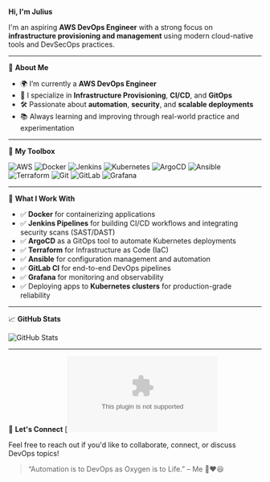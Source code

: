  **Hi, I'm Julius**

I'm an aspiring **AWS DevOps Engineer** with a strong focus on **infrastructure provisioning and management** using modern cloud-native tools and DevSecOps practices.

---

🚀 **About Me**

- 🌍 I’m currently a **AWS DevOps Engineer**
- 🧱 I specialize in **Infrastructure Provisioning**, **CI/CD**, and **GitOps**
- 🛠️ Passionate about **automation**, **security**, and **scalable deployments**
- 📚 Always learning and improving through real-world practice and experimentation

---

🧰 **My Toolbox**

![AWS](https://img.shields.io/badge/-AWS-232F3E?style=flat&logo=amazon-aws&logoColor=white)
![Docker](https://img.shields.io/badge/-Docker-2496ED?style=flat&logo=docker&logoColor=white)
![Jenkins](https://img.shields.io/badge/-Jenkins-D24939?style=flat&logo=jenkins&logoColor=white)
![Kubernetes](https://img.shields.io/badge/-Kubernetes-326CE5?style=flat&logo=kubernetes&logoColor=white)
![ArgoCD](https://img.shields.io/badge/-ArgoCD-EF7B4D?style=flat&logo=argo&logoColor=white)
![Ansible](https://img.shields.io/badge/-Ansible-EE0000?style=flat&logo=ansible&logoColor=white)
![Terraform](https://img.shields.io/badge/-Terraform-623CE4?style=flat&logo=terraform&logoColor=white)
![Git](https://img.shields.io/badge/-Git-F05032?style=flat&logo=git&logoColor=white)
![GitLab](https://img.shields.io/badge/-GitLab-FC6D26?style=flat&logo=gitlab&logoColor=white)
![Grafana](https://img.shields.io/badge/-Grafana-F46800?style=flat&logo=grafana&logoColor=white)

---

🔧 **What I Work With**

- ✅ **Docker** for containerizing applications  
- ✅ **Jenkins Pipelines** for building CI/CD workflows and integrating security scans (SAST/DAST)  
- ✅ **ArgoCD** as a GitOps tool to automate Kubernetes deployments  
- ✅ **Terraform** for Infrastructure as Code (IaC)  
- ✅ **Ansible** for configuration management and automation  
- ✅ **GitLab CI** for end-to-end DevOps pipelines  
- ✅ **Grafana** for monitoring and observability  
- ✅ Deploying apps to **Kubernetes clusters** for production-grade reliability

---

📈 **GitHub Stats**

![GitHub Stats](https://github-readme-stats.vercel.app/api?username=wisdom2608&show_icons=true&theme=radical)

---

💬 **Let's Connect**
[![Email(https://img.shields.io/badge/-mueatech087@gmail.com-D14836?style=flat&logo=gmail&logoColor=white)](mailto:mueatech087@gmail.com)

Feel free to reach out if you'd like to collaborate, connect, or discuss DevOps topics!

> “Automation is to DevOps as Oxygen is to Life.” – Me 🌹❤️😆
